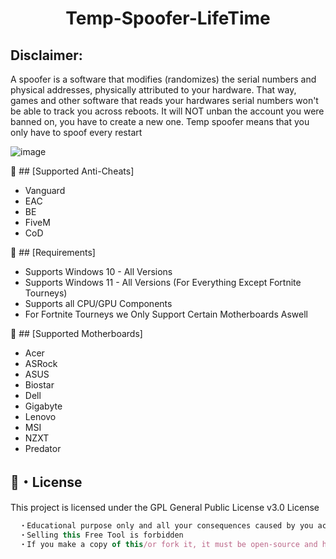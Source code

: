 <h1 align="center">
  Temp-Spoofer-LifeTime
</h1>

## Disclaimer:
A spoofer is a software that modifies (randomizes) the serial numbers and physical addresses, physically attributed to your hardware. That way, games and other software that reads your hardwares serial numbers won't be able to track you across reboots.
It will NOT unban the account you were banned on, you have to create a new one.
Temp spoofer means that you only have to spoof every restart

![image](https://github.com/ram4navar0/Temp-Spoofer-LifeTime/assets/157205486/c34f1589-51ad-488a-855e-14810607c6a4)


💎 ## [Supported Anti-Cheats]
- Vanguard
- EAC
- BE
- FiveM
- CoD

👑 ## [Requirements]
- Supports Windows 10 - All Versions
- Supports Windows 11 - All Versions (For Everything Except Fortnite Tourneys)
- Supports all CPU/GPU Components
- For Fortnite Tourneys we Only Support Certain Motherboards Aswell

🏹 ## [Supported Motherboards]
- Acer
- ASRock
- ASUS
- Biostar
- Dell
- Gigabyte
- Lenovo
- MSI
- NZXT
- Predator

## 📄・License

This project is licensed under the GPL General Public License v3.0 License
```js
  ・Educational purpose only and all your consequences caused by you actions is your responsibility
  ・Selling this Free Tool is forbidden
  ・If you make a copy of this/or fork it, it must be open-source and have credits linking to this repo
```
